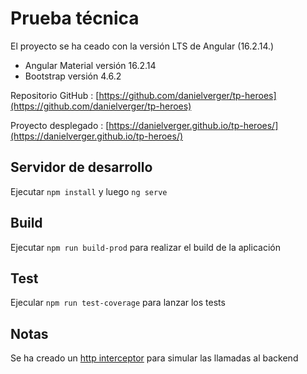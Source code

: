 # Prueba técnica

El proyecto se ha ceado con la versión LTS de Angular  (16.2.14.)
- Angular Material versión 16.2.14
- Bootstrap versión 4.6.2

Repositorio GitHub : [https://github.com/danielverger/tp-heroes](https://github.com/danielverger/tp-heroes)

Proyecto desplegado : [https://danielverger.github.io/tp-heroes/](https://danielverger.github.io/tp-heroes/)

## Servidor de desarrollo

Ejecutar `npm install` y luego `ng serve`

## Build

Ejecutar `npm run build-prod` para realizar el build de la aplicación

## Test

Ejecular `npm run test-coverage` para lanzar los tests

## Notas

Se ha creado un [http interceptor](src/app/interceptor-http.service.ts) para simular las llamadas al backend
